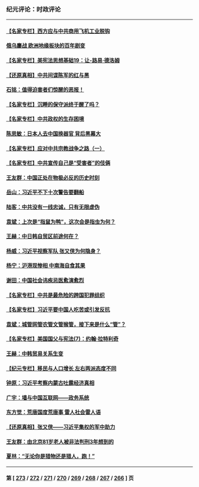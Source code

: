 ### 纪元评论：时政评论
---
#### [【名家专栏】西方应与中共商用飞机工业脱钩](../../pages/nsc1025/n14014650.md) 
#### [俄乌鏖战 欧洲地缘板块的百年剧变](../../pages/nsc1025/n14014326.md) 
#### [【名家专栏】美宪法思想基础19：让-路易‧德洛姆](../../pages/nsc1025/n14013711.md) 
#### [【还原真相】中共间谍陈军的红与黑](../../pages/nsc1025/n14014260.md) 
#### [石铭：值得迫害者们惊醒的恶报！](../../pages/nsc1025/n14014272.md) 
#### [【名家专栏】沉睡的保守派终于醒了吗？](../../pages/nsc1025/n14014126.md) 
#### [【名家专栏】中共政权的生存困境](../../pages/nsc1025/n14014123.md) 
#### [陈思敏：日本人去中国换器官 背后黑幕大](../../pages/nsc1025/n14014014.md) 
#### [【名家专栏】应对中共宗教战争之路（一）](../../pages/nsc1025/n14010381.md) 
#### [【名家专栏】中共宣传自己是“受害者”的伎俩](../../pages/nsc1025/n14013205.md) 
#### [王友群：中国正处在物极必反的历史时刻](../../pages/nsc1025/n14013469.md) 
#### [岳山：习近平不下十次警告要翻船](../../pages/nsc1025/n14013697.md) 
#### [陆客：中共没有一线忠诚，只有无限虚伪](../../pages/nsc1025/n14013673.md) 
#### [袁斌：上次是“指鼠为鸭”，这次会是指虫为何？](../../pages/nsc1025/n14013653.md) 
#### [王赫：中日韩自贸区前途何在？](../../pages/nsc1025/n14013625.md) 
#### [杨威：习近平视察军队 张又侠为何隐身？](../../pages/nsc1025/n14013527.md) 
#### [杨宁：沪港现惨相 中南海自食其果](../../pages/nsc1025/n14013379.md) 
#### [谢田：中国社会讳疾忌医愈演愈烈](../../pages/nsc1025/n14013431.md) 
#### [【名家专栏】中共是最危险的跨国犯罪组织](../../pages/nsc1025/n14012435.md) 
#### [【名家专栏】习近平要中国人吃苦或引发反抗](../../pages/nsc1025/n14013088.md) 
#### [袁斌：城管网管农管文管猴管，接下来是什么“管”？](../../pages/nsc1025/n14013375.md) 
#### [【名家专栏】美国国父与宪法(7)：约翰‧拉特利奇](../../pages/nsc1025/n14013209.md) 
#### [王赫：中韩贸易关系生变](../../pages/nsc1025/n14012945.md) 
#### [【纪元专栏】移民与人口增长 左右两派态度不同](../../pages/nsc1025/n14012699.md) 
#### [钟原：习近平考察内蒙古吐露经济真相](../../pages/nsc1025/n14012759.md) 
#### [广宇：墙与中国互联网——政务系统](../../pages/nsc1025/n14012808.md) 
#### [东方觉：荒唐国度荒唐事 雷人社会雷人语](../../pages/nsc1025/n14012803.md) 
#### [【还原真相】张又侠——习近平集权的军中助力](../../pages/nsc1025/n14012688.md) 
#### [王友群：由北京81岁老人被非法判刑3年想到的](../../pages/nsc1025/n14012647.md) 
#### [夏林：“无论你是猎物还是猎人，跑！”](../../pages/nsc1025/n14012639.md) 

---
#### 第 [ [273](./273.md) / [272](./272.md) / [271](./271.md) / [270](./270.md) / [269](./269.md) / [268](./268.md) / [267](./267.md) / [266](./266.md) ] 页
